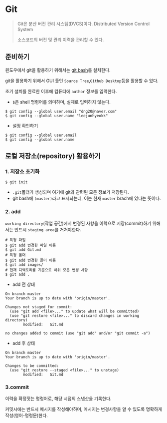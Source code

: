 # Git

> Git은 분산 버전 관리 시스템(DVCS)이다. Distributed Version Control System
>
> 소스코드의 버전 및 관리 이력을 관리할 수 있다.



## 준비하기

윈도우에서 git을 활용하기 위해서는 [git bash](https://git-scm.com/)를 설치한다. 

git을 활용하기 위해서 GUI 툴인 `Source Tree`,`Github Desktop`등을 활용할 수 있다.

초기 설치를 완료한 이후에 컴퓨터에 `author` 정보를 입력한다.

- `$`은 shell 명령어를 의미하며, 실제로 입력하지 않는다.

```shell
$ git config --global user.email "dng20@naver.com"
$ git config --global user.name "leejunhyeokk"
```

- 설정 확인하기

```shell
$ git config --global user.email
$ git config --global user.name
```



## 로컬 저장소(repository) 활용하기

### 1. 저장소 초기화

```-g-
$ git init
```

- `.git`폴더가 생성되며 여기에 git과 관련된 모든 정보가 저장된다.
- git bash에 `(master)`라고 표시되는데, 이는 현재 `master` brach에 있다는 뜻이다.



### 2. add

`working directory`(작업 공간)에서 변경된 사항을 이력으로 저장(commit)하기 위해서는 반드시 `staging area`를 거쳐야한다.

```shell
# 특정 파일
$ git add 변경한 파일 이름
$ git add Git.md
# 특정 폴더
$ git add 변경한 폴더 이름
$ git add images/
# 현재 디렉토리를 기준으로 하위 모든 변경 사항
$ git add .
```

- add 전 상태

```shell
On branch master
Your branch is up to date with 'origin/master'.

Changes not staged for commit:
  (use "git add <file>..." to update what will be committed)
  (use "git restore <file>..." to discard changes in working directory)
        modified:   Git.md

no changes added to commit (use "git add" and/or "git commit -a")
```

- add 후 상태

```shell
On branch master
Your branch is up to date with 'origin/master'.

Changes to be committed:
  (use "git restore --staged <file>..." to unstage)
        modified:   Git.md
```



### 3.commit

이력을 확정짓는 명령어로, 해당 시점의 스냅샷을 기록한다.

커밋시에는 반드시 메시지를 작성해야하며, 메시지는 변경사항을 알 수 있도록 명확하게 작성(영어-명령문)한다.
